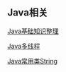 ## Java相关

[Java基础知识整理](008-Java基础知识整理.md)

[Java多线程](009-java高级知识之多线程.md)

[Java常用类String](010-String相关常用类的使用.md)


